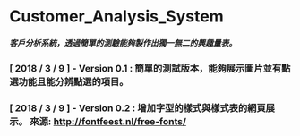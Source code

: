 # Customer_Analysis_System
##### 客戶分析系統，透過簡單的測驗能夠製作出獨一無二的興趣量表。

### [ 2018 / 3 / 9 ] - Version 0.1 : 簡單的測試版本，能夠展示圖片並有點選功能且能分辨點選的項目。
### [ 2018 / 3 / 9 ] - Version 0.2 : 增加字型的樣式與樣式表的網頁展示。 來源: http://fontfeest.nl/free-fonts/
